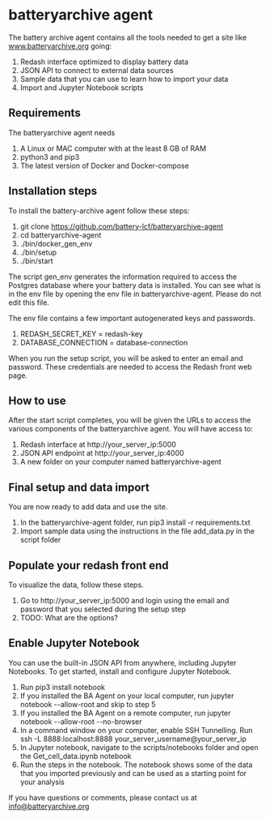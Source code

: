 # batteryarchive agent

The battery archive agent contains all the tools needed to get a site like www.batteryarchive.org going:

1. Redash interface optimized to display battery data
2. JSON API to connect to external data sources
3. Sample data that you can use to learn how to import your data
4. Import and Jupyter Notebook scripts

## Requirements 

The batteryarchive agent needs 

1. A Linux or MAC computer with at the least 8 GB of RAM 
2. python3 and pip3 
3. The latest version of Docker and Docker-compose

## Installation steps

To install the battery-archive agent follow these steps:

1. git clone https://github.com/battery-lcf/batteryarchive-agent
2. cd batteryarchive-agent
3. ./bin/docker_gen_env
4. ./bin/setup
5. ./bin/start

The script gen_env generates the information required to access the Postgres database where your battery data is installed. You can see what is in the env file by opening the env file in batteryarchive-agent. Please do not edit this file. 

The env file contains a few important autogenerated keys and passwords. 

1. REDASH_SECRET_KEY = redash-key
2. DATABASE_CONNECTION = database-connection

When you run the setup script, you will be asked to enter an email and password. These credentials are needed to access the Redash front web page.

## How to use

After the start script completes, you will be given the URLs to access the various components of the batteryarchive agent. You will have access to:

1. Redash interface at http://your_server_ip:5000
2. JSON API endpoint at http://your_server_ip:4000
3. A new folder on your computer named batteryarchive-agent

## Final setup and data import

You are now ready to add data and use the site.

1. In the batteryarchive-agent folder, run pip3 install -r requirements.txt 
2. Import sample data using the instructions in the file add_data.py in the script folder

## Populate your redash front end

To visualize the data, follow these steps.

1. Go to http://your_server_ip:5000 and login using the email and password that you selected during the setup step
2. TODO: What are the options? 

## Enable Jupyter Notebook

You can use the built-in JSON API from anywhere, including Jupyter Notebooks. To get started, install and configure Jupyter Notebook.

1. Run pip3 install notebook
2. If you installed the BA Agent on your local computer, run jupyter notebook --allow-root and skip to step 5
3. If you installed the BA Agent on a remote computer, run  jupyter notebook --allow-root --no-browser 
4. In a command window on your computer, enable SSH Tunnelling. Run ssh -L 8888:localhost:8888 your_server_username@your_server_ip
5. In Jupyter notebook, navigate to the scripts/notebooks folder and open the Get_cell_data.ipynb notebook
6. Run the steps in the notebook. The notebook shows some of the data that you imported previously and can be used as a starting point for your analysis

If you have questions or comments, please contact us at info@batteryarchive.org
